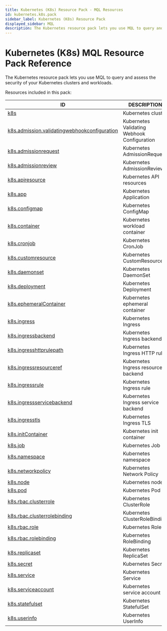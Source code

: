 ```yaml
---
title: Kubernetes (K8s) Resource Pack - MQL Resources
id: kubernetes.k8s.pack
sidebar_label: Kubernetes (K8s) Resource Pack
displayed_sidebar: MQL
description: The Kubernetes resource pack lets you use MQL to query and assess the security of your Kubernetes clusters and workloads.
---
```


# Kubernetes (K8s) MQL Resource Pack Reference

The Kubernetes resource pack lets you use MQL to query and assess the security of your Kubernetes clusters and workloads.

Resources included in this pack:

| ID                                                                                              | DESCRIPTION                                 |
| ----------------------------------------------------------------------------------------------- | ------------------------------------------- |
| [k8s](k8s.md)                                                                                   | Kubernetes cluster                          |
| [k8s.admission.validatingwebhookconfiguration](k8s.admission.validatingwebhookconfiguration.md) | Kubernetes Validating Webhook Configuration |
| [k8s.admissionrequest](k8s.admissionrequest.md)                                                 | Kubernetes AdmissionRequest                 |
| [k8s.admissionreview](k8s.admissionreview.md)                                                   | Kubernetes AdmissionReview                  |
| [k8s.apiresource](k8s.apiresource.md)                                                           | Kubernetes API resources                    |
| [k8s.app](k8s.app.md)                                                                           | Kubernetes Application                      |
| [k8s.configmap](k8s.configmap.md)                                                               | Kubernetes ConfigMap                        |
| [k8s.container](k8s.container.md)                                                               | Kubernetes workload container               |
| [k8s.cronjob](k8s.cronjob.md)                                                                   | Kubernetes CronJob                          |
| [k8s.customresource](k8s.customresource.md)                                                     | Kubernetes CustomResource                   |
| [k8s.daemonset](k8s.daemonset.md)                                                               | Kubernetes DaemonSet                        |
| [k8s.deployment](k8s.deployment.md)                                                             | Kubernetes Deployment                       |
| [k8s.ephemeralContainer](k8s.ephemeralcontainer.md)                                             | Kubernetes ephemeral container              |
| [k8s.ingress](k8s.ingress.md)                                                                   | Kubernetes Ingress                          |
| [k8s.ingressbackend](k8s.ingressbackend.md)                                                     | Kubernetes Ingress backend                  |
| [k8s.ingresshttprulepath](k8s.ingresshttprulepath.md)                                           | Kubernetes Ingress HTTP rule                |
| [k8s.ingressresourceref](k8s.ingressresourceref.md)                                             | Kubernetes Ingress resource backend         |
| [k8s.ingressrule](k8s.ingressrule.md)                                                           | Kubernetes Ingress rule                     |
| [k8s.ingressservicebackend](k8s.ingressservicebackend.md)                                       | Kubernetes Ingress service backend          |
| [k8s.ingresstls](k8s.ingresstls.md)                                                             | Kubernetes Ingress TLS                      |
| [k8s.initContainer](k8s.initcontainer.md)                                                       | Kubernetes init container                   |
| [k8s.job](k8s.job.md)                                                                           | Kubernetes Job                              |
| [k8s.namespace](k8s.namespace.md)                                                               | Kubernetes namespace                        |
| [k8s.networkpolicy](k8s.networkpolicy.md)                                                       | Kubernetes Network Policy                   |
| [k8s.node](k8s.node.md)                                                                         | Kubernetes node                             |
| [k8s.pod](k8s.pod.md)                                                                           | Kubernetes Pod                              |
| [k8s.rbac.clusterrole](k8s.rbac.clusterrole.md)                                                 | Kubernetes ClusterRole                      |
| [k8s.rbac.clusterrolebinding](k8s.rbac.clusterrolebinding.md)                                   | Kubernetes ClusterRoleBinding               |
| [k8s.rbac.role](k8s.rbac.role.md)                                                               | Kubernetes Role                             |
| [k8s.rbac.rolebinding](k8s.rbac.rolebinding.md)                                                 | Kubernetes RoleBinding                      |
| [k8s.replicaset](k8s.replicaset.md)                                                             | Kubernetes ReplicaSet                       |
| [k8s.secret](k8s.secret.md)                                                                     | Kubernetes Secret                           |
| [k8s.service](k8s.service.md)                                                                   | Kubernetes Service                          |
| [k8s.serviceaccount](k8s.serviceaccount.md)                                                     | Kubernetes service account                  |
| [k8s.statefulset](k8s.statefulset.md)                                                           | Kubernetes StatefulSet                      |
| [k8s.userinfo](k8s.userinfo.md)                                                                 | Kubernetes UserInfo                         |
